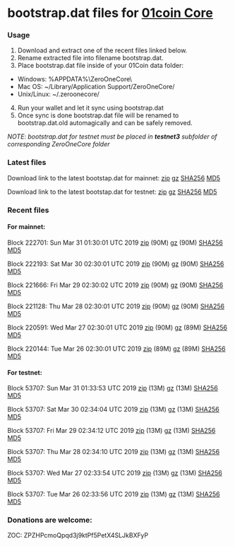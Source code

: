 # bootstrap.dat files for [01coin Core](https://01coin.io)

### Usage

1. Download and extract one of the recent files linked below.
2. Rename extracted file into filename bootstrap.dat.
3. Place bootstrap.dat file inside of your 01Coin data folder:
 - Windows: %APPDATA%\ZeroOneCore\
 - Mac OS: ~/Library/Application Support/ZeroOneCore/
 - Unix/Linux: ~/.zeroonecore/
4. Run your wallet and let it sync using bootstrap.dat
5. Once sync is done bootstrap.dat file will be renamed to bootstrap.dat.old automagically and can be safely removed.

_NOTE: bootstrap.dat for testnet must be placed in **testnet3** subfolder of corresponding ZeroOneCore folder_

### Latest files
Download link to the latest bootstap.dat for mainnet: [zip](https://files.01coin.io/mainnet/bootstrap.dat.zip) [gz](https://files.01coin.io/mainnet/bootstrap.dat.tar.gz) [SHA256](https://files.01coin.io/mainnet/sha256.txt) [MD5](https://files.01coin.io/mainnet/md5.txt)

Download link to the latest bootstap.dat for testnet: [zip](https://files.01coin.io/testnet/bootstrap.dat.zip) [gz](https://files.01coin.io/testnet/bootstrap.dat.tar.gz) [SHA256](https://files.01coin.io/testnet/sha256.txt) [MD5](https://files.01coin.io/testnet/md5.txt)

### Recent files

#### For mainnet:

Block 222701: Sun Mar 31 01:30:01 UTC 2019 [zip](https://files.01coin.io/mainnet/2019-03-31/bootstrap.dat.zip) (90M) [gz](https://files.01coin.io/mainnet/2019-03-31/bootstrap.dat.tar.gz) (90M) [SHA256](https://files.01coin.io/mainnet/2019-03-31/sha256.txt) [MD5](https://files.01coin.io/mainnet/2019-03-31/md5.txt)

Block 222193: Sat Mar 30 02:30:01 UTC 2019 [zip](https://files.01coin.io/mainnet/2019-03-30/bootstrap.dat.zip) (90M) [gz](https://files.01coin.io/mainnet/2019-03-30/bootstrap.dat.tar.gz) (90M) [SHA256](https://files.01coin.io/mainnet/2019-03-30/sha256.txt) [MD5](https://files.01coin.io/mainnet/2019-03-30/md5.txt)

Block 221666: Fri Mar 29 02:30:02 UTC 2019 [zip](https://files.01coin.io/mainnet/2019-03-29/bootstrap.dat.zip) (90M) [gz](https://files.01coin.io/mainnet/2019-03-29/bootstrap.dat.tar.gz) (90M) [SHA256](https://files.01coin.io/mainnet/2019-03-29/sha256.txt) [MD5](https://files.01coin.io/mainnet/2019-03-29/md5.txt)

Block 221128: Thu Mar 28 02:30:01 UTC 2019 [zip](https://files.01coin.io/mainnet/2019-03-28/bootstrap.dat.zip) (90M) [gz](https://files.01coin.io/mainnet/2019-03-28/bootstrap.dat.tar.gz) (90M) [SHA256](https://files.01coin.io/mainnet/2019-03-28/sha256.txt) [MD5](https://files.01coin.io/mainnet/2019-03-28/md5.txt)

Block 220591: Wed Mar 27 02:30:01 UTC 2019 [zip](https://files.01coin.io/mainnet/2019-03-27/bootstrap.dat.zip) (90M) [gz](https://files.01coin.io/mainnet/2019-03-27/bootstrap.dat.tar.gz) (89M) [SHA256](https://files.01coin.io/mainnet/2019-03-27/sha256.txt) [MD5](https://files.01coin.io/mainnet/2019-03-27/md5.txt)

Block 220144: Tue Mar 26 02:30:01 UTC 2019 [zip](https://files.01coin.io/mainnet/2019-03-26/bootstrap.dat.zip) (89M) [gz](https://files.01coin.io/mainnet/2019-03-26/bootstrap.dat.tar.gz) (89M) [SHA256](https://files.01coin.io/mainnet/2019-03-26/sha256.txt) [MD5](https://files.01coin.io/mainnet/2019-03-26/md5.txt)


#### For testnet:

Block 53707: Sun Mar 31 01:33:53 UTC 2019 [zip](https://files.01coin.io/testnet/2019-03-31/bootstrap.dat.zip) (13M) [gz](https://files.01coin.io/testnet/2019-03-31/bootstrap.dat.tar.gz) (13M) [SHA256](https://files.01coin.io/testnet/2019-03-31/sha256.txt) [MD5](https://files.01coin.io/testnet/2019-03-31/md5.txt)

Block 53707: Sat Mar 30 02:34:04 UTC 2019 [zip](https://files.01coin.io/testnet/2019-03-30/bootstrap.dat.zip) (13M) [gz](https://files.01coin.io/testnet/2019-03-30/bootstrap.dat.tar.gz) (13M) [SHA256](https://files.01coin.io/testnet/2019-03-30/sha256.txt) [MD5](https://files.01coin.io/testnet/2019-03-30/md5.txt)

Block 53707: Fri Mar 29 02:34:12 UTC 2019 [zip](https://files.01coin.io/testnet/2019-03-29/bootstrap.dat.zip) (13M) [gz](https://files.01coin.io/testnet/2019-03-29/bootstrap.dat.tar.gz) (13M) [SHA256](https://files.01coin.io/testnet/2019-03-29/sha256.txt) [MD5](https://files.01coin.io/testnet/2019-03-29/md5.txt)

Block 53707: Thu Mar 28 02:34:10 UTC 2019 [zip](https://files.01coin.io/testnet/2019-03-28/bootstrap.dat.zip) (13M) [gz](https://files.01coin.io/testnet/2019-03-28/bootstrap.dat.tar.gz) (13M) [SHA256](https://files.01coin.io/testnet/2019-03-28/sha256.txt) [MD5](https://files.01coin.io/testnet/2019-03-28/md5.txt)

Block 53707: Wed Mar 27 02:33:54 UTC 2019 [zip](https://files.01coin.io/testnet/2019-03-27/bootstrap.dat.zip) (13M) [gz](https://files.01coin.io/testnet/2019-03-27/bootstrap.dat.tar.gz) (13M) [SHA256](https://files.01coin.io/testnet/2019-03-27/sha256.txt) [MD5](https://files.01coin.io/testnet/2019-03-27/md5.txt)

Block 53707: Tue Mar 26 02:33:56 UTC 2019 [zip](https://files.01coin.io/testnet/2019-03-26/bootstrap.dat.zip) (13M) [gz](https://files.01coin.io/testnet/2019-03-26/bootstrap.dat.tar.gz) (13M) [SHA256](https://files.01coin.io/testnet/2019-03-26/sha256.txt) [MD5](https://files.01coin.io/testnet/2019-03-26/md5.txt)


### Donations are welcome:

ZOC: ZPZHPcmoQpqd3j9ktPf5PetX4SLJkBXFyP
